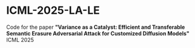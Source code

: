 # ICML-2025-LA-LE
Code for the paper **"Variance as a Catalyst: Efficient and Transferable Semantic Erasure Adversarial Attack for Customized Diffusion Models"** ICML 2025
